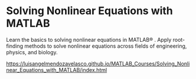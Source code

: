# Solving Nonlinear Equations with MATLAB
Learn the basics to solving nonlinear equations in MATLAB® . Apply root-finding methods to solve nonlinear equations across fields of engineering, physics, and biology.

https://luisangelmendozavelasco.github.io/MATLAB_Courses/Solving_Nonlinear_Equations_with_MATLAB/index.html